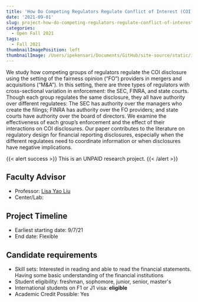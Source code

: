 ```yaml
---
title: 'How Do Competing Regulators Regulate Conflict of Interest (COI) Disclosure? Evidence from Fairness Opinion Providers’ COI Disclosures'
date: '2021-09-01'
slug: project-how-do-competing-regulators-regulate-conflict-of-interest-coi-disclosure-evidence-from-fairness-opinion-providers’-coi-disclosures
categories:
  - Open Fall 2021
tags:
  - Fall 2021
thumbnailImagePosition: left
thumbnailImage: /Users/ipekensari/Documents/GitHub/site-source/static/img/construction.png
---
```

We study how competing groups of regulators regulate the COI disclosure using the setting of the fairness opinion (“FO”) providers in mergers and acquisitions (“M&A”). In this setting, there are three types of regulators with cross-sectional variation in enforcement: the SEC, FINRA, and state courts. Though each group regulates the same disclosure, they all have authority over different regulatees: The SEC has authority over the managers who create the filings; FINRA has authority over the FO providers; and state courts have authority over the board of directors. We examine the effectiveness of each group’s enforcement and the effect of their interactions on COI disclosures. Our paper contributes to the literature on regulatory design for financial reporting disclosures, especially when the different regulatees need to coordinate information or when disclosures have negative implications. 

<!--more-->

{{< alert success >}}
This is an UNPAID research project.
{{< /alert >}}

## Faculty Advisor
+ Professor: [Lisa Yao Liu](https://sites.google.com/view/lisayaoliu/)
+ Center/Lab: 

## Project Timeline
+ Earliest starting date: 9/7/21
+ End date: Flexible

## Candidate requirements
+ Skill sets: Interested in reading and able to read the financial statements. Having some basic understanding of the financial institutions
+ Student eligibility: freshman, sophomore, junior, senior, master's
+ International students on F1 or J1 visa: **eligible**
+ Academic Credit Possible: Yes

